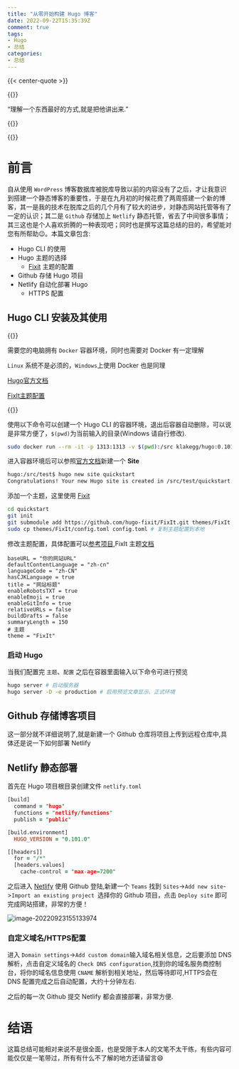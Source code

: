 ```yaml
---
title: "从零开始构建 Hugo 博客"
date: 2022-09-22T15:35:39Z
comment: true
tags:
- Hugo
- 总结
categories:
- 总结
---
```


{{< center-quote >}}

{{<typeit>}}

“理解一个东西最好的方式,就是把他讲出来.” 

{{</typeit>}}

{{</center-quote>}}

# 前言

自从使用 `WordPress` 博客数据库被脱库导致以前的内容没有了之后，才让我意识到搭建一个静态博客的重要性，于是在九月初的时候花费了两周搭建一个新的博客，其一是我的技术在脱库之后的几个月有了较大的进步，对静态网站托管等有了一定的认识；其二是 `Github` 存储加上 `Netlify` 静态托管，省去了中间很多事情；其三这也是个人喜欢折腾的一种表现吧；同时也是撰写这篇总结的目的，希望能对您有所帮助:wink:。本篇文章包含:

- Hugo CLI 的使用
- Hugo 主题的选择
  - [Fixit](https://github.com/hugo-fixit/FixIt) 主题的配置
- Github 存储 Hugo 项目
- Netlify 自动化部署 Hugo
  - HTTPS 配置

## Hugo CLI 安装及其使用

{{<admonition note>}}

需要您的电脑拥有 `Docker` 容器环境，同时也需要对 Docker 有一定理解

`Linux` 系统不是必须的，`Windows`上使用 Docker 也是同理 

[Hugo官方文档](https://gohugo.io/documentation/)

[FixIt主题配置](https://fixit.lruihao.cn/zh-cn/)

{{</admonition>}}

使用以下命令可以创建一个 Hugo CLI 的容器环境，退出后容器自动删除，可以说是非常方便了，`$(pwd)`为当前输入的目录(Windows 请自行修改).

```bash
sudo docker run --rm -it -p 1313:1313 -v $(pwd):/src klakegg/hugo:0.101.0-ext-alpine shell
```

进入容器环境后可以参照[官方文档](https://gohugo.io/getting-started/quick-start/#step-2-create-a-new-site)新建一个 **Site**

```sh
hugo:/src/test$ hugo new site quickstart
Congratulations! Your new Hugo site is created in /src/test/quickstart.
```

添加一个主题，这里使用 [Fixit](https://github.com/hugo-fixit/FixIt) 

```sh
cd quickstart
git init
git submodule add https://github.com/hugo-fixit/FixIt.git themes/FixIt # 添加子模块
sudo cp themes/FixIt/config.toml config.toml # 复制主题配置到本地
```

修改主题配置，具体配置可以[参考项目](https://github.com/Ayouuuu/Ayouuuu.hugo/blob/master/config.toml),FixIt 主题[文档](https://fixit.lruihao.cn/zh-cn/)

```text
baseURL = "你的网站URL"
defaultContentLanguage = "zh-cn"
languageCode = "zh-CN"
hasCJKLanguage = true
title = "网站标题"
enableRobotsTXT = true
enableEmoji = true
enableGitInfo = true
relativeURLs = false
buildDrafts = false
summaryLength = 150
# 主题
theme = "FixIt"
```

### 启动 Hugo

当我们配置完 `主题`、`配置` 之后在容器里面输入以下命令可进行预览

```sh
hugo server # 启动服务器
hugo server -D -e production # 启用预览文章显示、正式环境
```

## Github 存储博客项目

这一部分就不详细说明了,就是新建一个 Github 仓库将项目上传到远程仓库中,具体还是说一下如何部署 Netlify

## Netlify 静态部署



首先在 Hugo 项目根目录创建文件 `netlify.toml`

```pro
[build]
  command = "hugo"
  functions = "netlify/functions"
  publish = "public"

[build.environment]
  HUGO_VERSION = "0.101.0"

[[headers]]
  for = "/*"
  [headers.values]
    cache-control = "max-age=7200"
```

之后进入 [Netlify](https://app.netlify.com/) 使用 Github 登陆,新建一个 `Teams` 找到 `Sites`->`Add new site`->`Import an existing project `选择你的 Github 项目，点击 `Deploy site` 即可完成网站搭建，非常的方便！

![image-20220923155133974](https://pic.ayou10031.cn/public/image-20220923155133974.png)

### 自定义域名/HTTPS配置

进入 `Domain settings`->`Add custom domain`输入域名相关信息，之后要添加 DNS 解析，点击自定义域名的 `Check DNS configuration`,找到你的域名服务商控制台，将你的域名信息使用 `CNAME` 解析到相关地址，然后等待即可,HTTPS会在 DNS 配置完成之后自动配置，大约十分钟左右.

之后的每一次 Github 提交 Netlify 都会直接部署，非常方便.

# 结语

这篇总结可能相对来说不是很全面，也是受限于本人的文笔不太干练，有些内容可能仅仅是一笔带过，所有有什么不了解的地方还请留言:smile:
